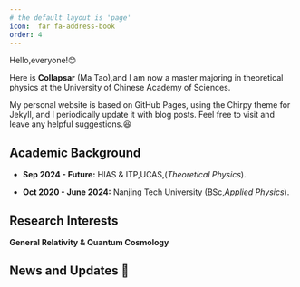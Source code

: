 ```yaml
---
# the default layout is 'page'
icon:  far fa-address-book
order: 4
---
```


Hello,everyone!😊 


Here is **Collapsar** (Ma Tao),and I am now a master majoring in theoretical physics at the University of Chinese Academy of Sciences.

My personal website is based on GitHub Pages, using the Chirpy theme for Jekyll, and I periodically update it with blog posts. Feel free to visit and leave any helpful suggestions.😆



## Academic Background 


- **Sep 2024 - Future:** 
HIAS & ITP,UCAS,(*Theoretical Physics*).

- **Oct 2020 - June 2024:** 
Nanjing Tech University (BSc,*Applied Physics*).


## Research Interests 

**General Relativity & Quantum Cosmology**

## News and Updates 👣
<!-- 
- **June 2024：** I graduated from Nanjing Tech University with an Excellence Bachelor's Degree in Science and was awarded the title of Outstanding Graduate.🎉
-->

<script src="https://lengthylyova.pythonanywhere.com/static/gh-contrib-graph/gh.js"></script>
